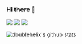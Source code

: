 ### Hi there 👋

<!-- [![](https://vistr.dev/badge?repo=doublehelix.doublehelix&corners=square)]() -->
<!-- [![](https://vistr.dev/patreon?campaign_id=5874364)](https://www.patreon.com/nickchapsas) -->
[![](https://img.shields.io/badge/-@doublehelix21-%231DA1F2?style=flat-square&logo=twitter&logoColor=ffffff)](https://twitter.com/doublehelix21)
[![](https://img.shields.io/badge/-@doublehelix-%23181717?style=flat-square&logo=github)](https://github.com/doublehelix)
[![](https://img.shields.io/badge/-doublehelix-blue?style=flat-square&logo=Linkedin&logoColor=white&link=https://www.linkedin.com/in/doublehelix/)](https://www.linkedin.com/in/doublehelix/)
<!--
**doublehelix/doublehelix** is a ✨ _special_ ✨ repository because its `README.md` (this file) appears on your GitHub profile.

Here are some ideas to get you started:

- 🔭 I’m currently working on ...
- 🌱 I’m currently learning ...
- 👯 I’m looking to collaborate on ...
- 🤔 I’m looking for help with ...
- 💬 Ask me about ...
- 📫 How to reach me: ...
- 😄 Pronouns: ...
- ⚡ Fun fact: ...
-->

<!-- ![](https://vistr.dev/badge?repo=doublehelix.doublehelix)  -->
![doublehelix's github stats](https://github-readme-stats.vercel.app/api?username=doublehelix&show_icons=true&theme=dracula)
